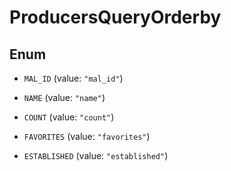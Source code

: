 

# ProducersQueryOrderby

## Enum


* `MAL_ID` (value: `"mal_id"`)

* `NAME` (value: `"name"`)

* `COUNT` (value: `"count"`)

* `FAVORITES` (value: `"favorites"`)

* `ESTABLISHED` (value: `"established"`)



